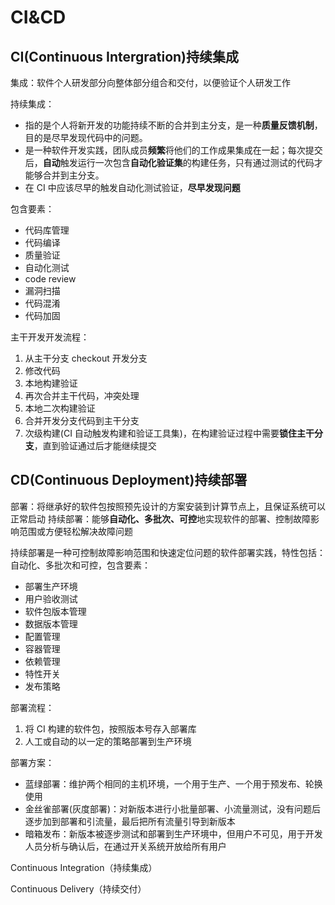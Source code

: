 # CI&CD

## CI(Continuous Intergration)持续集成

集成：软件个人研发部分向整体部分组合和交付，以便验证个人研发工作

持续集成：

- 指的是个人将新开发的功能持续不断的合并到主分支，是一种**质量反馈机制**，目的是尽早发现代码中的问题。
- 是一种软件开发实践，团队成员**频繁**将他们的工作成果集成在一起；每次提交后，**自动**触发运行一次包含**自动化验证集**的构建任务，只有通过测试的代码才能够合并到主分支。
- 在 CI 中应该尽早的触发自动化测试验证，**尽早发现问题**

包含要素：

- 代码库管理
- 代码编译
- 质量验证
- 自动化测试
- code review
- 漏洞扫描
- 代码混淆
- 代码加固

主干开发开发流程：

1. 从主干分支 checkout 开发分支
2. 修改代码
3. 本地构建验证
4. 再次合并主干代码，冲突处理
5. 本地二次构建验证
6. 合并开发分支代码到主干分支
7. 次级构建(CI 自动触发构建和验证工具集)，在构建验证过程中需要**锁住主干分支**，直到验证通过后才能继续提交

## CD(Continuous Deployment)持续部署

部署：将继承好的软件包按照预先设计的方案安装到计算节点上，且保证系统可以正常启动
持续部署：能够**自动化、多批次、可控**地实现软件的部署、控制故障影响范围或方便轻松解决故障问题

持续部署是一种可控制故障影响范围和快速定位问题的软件部署实践，特性包括：自动化、多批次和可控，包含要素：

- 部署生产环境
- 用户验收测试
- 软件包版本管理
- 数据版本管理
- 配置管理
- 容器管理
- 依赖管理
- 特性开关
- 发布策略

部署流程：

1. 将 CI 构建的软件包，按照版本号存入部署库
2. 人工或自动的以一定的策略部署到生产环境

部署方案：

- 蓝绿部署：维护两个相同的主机环境，一个用于生产、一个用于预发布、轮换使用
- 金丝雀部署(灰度部署)：对新版本进行小批量部署、小流量测试，没有问题后逐步加到部署和引流量，最后把所有流量引导到新版本
- 暗箱发布：新版本被逐步测试和部署到生产环境中，但用户不可见，用于开发人员分析与确认后，在通过开关系统开放给所有用户

Continuous Integration（持续集成）

Continuous Delivery（持续交付）
